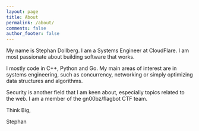 ```yaml
---
layout: page
title: About
permalink: /about/
comments: false
author_footer: false
---
```


My name is Stephan Dollberg. I am a Systems Engineer at CloudFlare. I am most passionate about building software that works.

I mostly code in C++, Python and Go. My main areas of interest are in systems engineering, such as concurrency, networking or simply optimizing data structures and algorithms.

Security is another field that I am keen about, especially topics related to the web. I am a member of the gn00bz/flagbot CTF team.

Think Big,

Stephan
